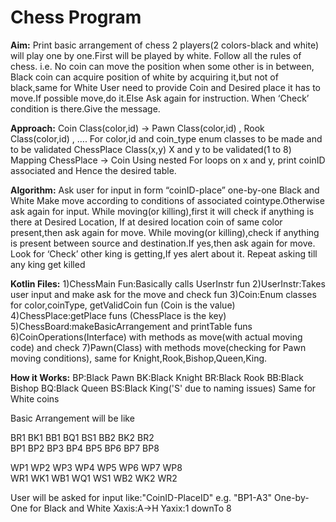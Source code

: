 # Chess Program

**Aim:**
Print basic arrangement of chess
2 players(2 colors-black and white) will play one by one.First will be played by white.
Follow all the rules of chess.
i.e. No coin can move the position when some other is in between,
    Black coin can acquire position of white by acquiring it,but not of black,same for White
User need to provide Coin and Desired place it has to move.If possible move,do it.Else
Ask again for instruction.
When ‘Check’ condition is there.Give the message.

**Approach:**
Coin Class(color,id) → Pawn Class(color,id) , Rook Class(color,id) , ….
For color,id and coin_type enum classes to be made and to be validated
ChessPlace Class(x,y)
X and y to be validated(1 to 8)
Mapping ChessPlace → Coin
Using nested For loops on x and y, print coinID associated and Hence the desired table.

**Algorithm:**
Ask user for input in form “coinID-place” one-by-one Black and White
Make move according to conditions of associated cointype.Otherwise ask again for input.
While moving(or killing),first it will check if anything is there at Desired Location,
If at desired location coin of same color present,then ask again for move.
While moving(or killing),check if anything is present between source and destination.If yes,then ask again for move.
Look for ‘Check’ other king is getting,If yes alert about it.
Repeat asking till any king get killed

**Kotlin Files:**
1)ChessMain Fun:Basically calls UserInstr fun
2)UserInstr:Takes user input and make ask for the move and check fun
3)Coin:Enum classes for color,coinType, getValidCoin fun    (Coin is the value)
4)ChessPlace:getPlace funs  (ChessPlace is the key)
5)ChessBoard:makeBasicArrangement and  printTable funs
6)CoinOperations(Interface) with methods as move(with actual moving code) and check
7)Pawn(Class) with methods move(checking for Pawn moving conditions), same for Knight,Rook,Bishop,Queen,King.

**How it Works:**
BP:Black Pawn
BK:Black Knight
BR:Black Rook
BB:Black Bishop
BQ:Black Queen
BS:Black King('S' due to naming issues)
Same for White coins

Basic Arrangement will be like

BR1 BK1 BB1 BQ1 BS1 BB2 BK2 BR2  
BP1 BP2 BP3 BP4 BP5 BP6 BP7 BP8  
                                 
                                 
                                 
                                 
WP1 WP2 WP3 WP4 WP5 WP6 WP7 WP8  
WR1 WK1 WB1 WQ1 WS1 WB2 WK2 WR2

User will be asked for input like:"CoinID-PlaceID"   e.g. "BP1-A3"    One-by-One for Black and White
Xaxis:A->H
Yaxix:1 downTo 8
